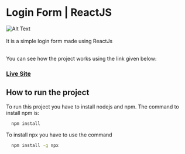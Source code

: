 # Login Form | ReactJS

![Alt Text](https://media.giphy.com/media/cXRxxaPGDvYMjZFcZm/giphy.gif)
<br>
<br>
It is a simple login form made using ReactJs
<br>
<br>

You can see how the project works using the link given below:
### [Live Site](https://hardcore-curie-eb5ec2.netlify.app/)

## How to run the project

To run this project you have to install nodejs and npm. The command to install npm is:

```bash
  npm install
```
To install npx you have to use the command

```bash
  npm install -g npx
```
